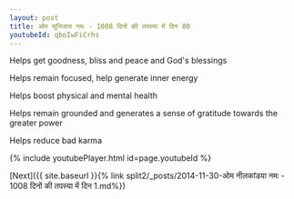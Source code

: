 ```yaml
---
layout: post
title: ओम सुभिजाय नमः - 1008 दिनों की तपस्या में दिन 80
youtubeId: qboIwFiCrhs
---
```

 
 
Helps get goodness, bliss and peace and God's blessings
 
Helps remain focused, help generate inner energy 
 
Helps boost physical and mental health 
 
Helps remain grounded and generates a sense of gratitude towards the greater power 
 
Helps reduce bad karma
 
 
 
 


{% include youtubePlayer.html id=page.youtubeId %}
 
[Next]({{ site.baseurl }}{% link  split2/_posts/2014-11-30-ओम नीलकांडया नमः - 1008 दिनों की तपस्या में दिन 1.md%})
 
